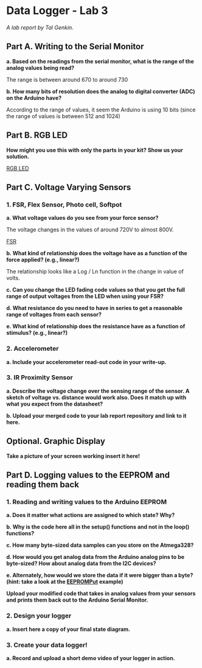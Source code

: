 # Data Logger - Lab 3

*A lab report by Tal Genkin.*


## Part A.  Writing to the Serial Monitor
 
**a. Based on the readings from the serial monitor, what is the range of the analog values being read?**

The range is between around 670 to around 730
 
**b. How many bits of resolution does the analog to digital converter (ADC) on the Arduino have?**

According to the range of values, it seem the Arduino is using 10 bits (since the range of values is between 512 and 1024)

## Part B. RGB LED

**How might you use this with only the parts in your kit? Show us your solution.**

[RGB LED](https://youtu.be/Ys_Ekg8ndvE)

## Part C. Voltage Varying Sensors 
 
### 1. FSR, Flex Sensor, Photo cell, Softpot

**a. What voltage values do you see from your force sensor?**

The voltage changes in the values of around 720V to almost 800V. 

[FSR](https://youtu.be/nyNDtQdpX3g)

**b. What kind of relationship does the voltage have as a function of the force applied? (e.g., linear?)**

The relationship looks like a Log / Ln function in the change in value of volts. 

**c. Can you change the LED fading code values so that you get the full range of output voltages from the LED when using your FSR?**

**d. What resistance do you need to have in series to get a reasonable range of voltages from each sensor?**

**e. What kind of relationship does the resistance have as a function of stimulus? (e.g., linear?)**

### 2. Accelerometer
 
**a. Include your accelerometer read-out code in your write-up.**

### 3. IR Proximity Sensor

**a. Describe the voltage change over the sensing range of the sensor. A sketch of voltage vs. distance would work also. Does it match up with what you expect from the datasheet?**

**b. Upload your merged code to your lab report repository and link to it here.**

## Optional. Graphic Display

**Take a picture of your screen working insert it here!**

## Part D. Logging values to the EEPROM and reading them back
 
### 1. Reading and writing values to the Arduino EEPROM

**a. Does it matter what actions are assigned to which state? Why?**

**b. Why is the code here all in the setup() functions and not in the loop() functions?**

**c. How many byte-sized data samples can you store on the Atmega328?**

**d. How would you get analog data from the Arduino analog pins to be byte-sized? How about analog data from the I2C devices?**

**e. Alternately, how would we store the data if it were bigger than a byte? (hint: take a look at the [EEPROMPut](https://www.arduino.cc/en/Reference/EEPROMPut) example)**

**Upload your modified code that takes in analog values from your sensors and prints them back out to the Arduino Serial Monitor.**

### 2. Design your logger
 
**a. Insert here a copy of your final state diagram.**

### 3. Create your data logger!
 
**a. Record and upload a short demo video of your logger in action.**
